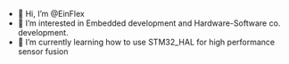 - 👋 Hi, I’m @EinFlex
- 👀 I’m interested in Embedded development and Hardware-Software co. development.
- 🌱 I’m currently learning how to use STM32_HAL for high performance sensor fusion

<!---
EinFlex/EinFlex is a ✨ special ✨ repository because its `README.md` (this file) appears on your GitHub profile.
You can click the Preview link to take a look at your changes.
--->
